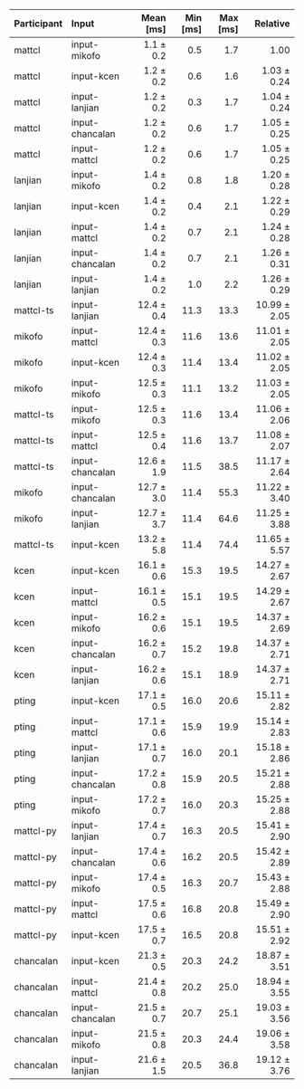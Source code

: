 | Participant | Input | Mean [ms] | Min [ms] | Max [ms] | Relative |
|:---|:---|---:|---:|---:|---:|
| mattcl | input-mikofo | 1.1 ± 0.2 | 0.5 | 1.7 | 1.00 |
| mattcl | input-kcen | 1.2 ± 0.2 | 0.6 | 1.6 | 1.03 ± 0.24 |
| mattcl | input-lanjian | 1.2 ± 0.2 | 0.3 | 1.7 | 1.04 ± 0.24 |
| mattcl | input-chancalan | 1.2 ± 0.2 | 0.6 | 1.7 | 1.05 ± 0.25 |
| mattcl | input-mattcl | 1.2 ± 0.2 | 0.6 | 1.7 | 1.05 ± 0.25 |
| lanjian | input-mikofo | 1.4 ± 0.2 | 0.8 | 1.8 | 1.20 ± 0.28 |
| lanjian | input-kcen | 1.4 ± 0.2 | 0.4 | 2.1 | 1.22 ± 0.29 |
| lanjian | input-mattcl | 1.4 ± 0.2 | 0.7 | 2.1 | 1.24 ± 0.28 |
| lanjian | input-chancalan | 1.4 ± 0.2 | 0.7 | 2.1 | 1.26 ± 0.31 |
| lanjian | input-lanjian | 1.4 ± 0.2 | 1.0 | 2.2 | 1.26 ± 0.29 |
| mattcl-ts | input-lanjian | 12.4 ± 0.4 | 11.3 | 13.3 | 10.99 ± 2.05 |
| mikofo | input-mattcl | 12.4 ± 0.3 | 11.6 | 13.6 | 11.01 ± 2.05 |
| mikofo | input-kcen | 12.4 ± 0.3 | 11.4 | 13.4 | 11.02 ± 2.05 |
| mikofo | input-mikofo | 12.5 ± 0.3 | 11.1 | 13.2 | 11.03 ± 2.05 |
| mattcl-ts | input-mikofo | 12.5 ± 0.3 | 11.6 | 13.4 | 11.06 ± 2.06 |
| mattcl-ts | input-mattcl | 12.5 ± 0.4 | 11.6 | 13.7 | 11.08 ± 2.07 |
| mattcl-ts | input-chancalan | 12.6 ± 1.9 | 11.5 | 38.5 | 11.17 ± 2.64 |
| mikofo | input-chancalan | 12.7 ± 3.0 | 11.4 | 55.3 | 11.22 ± 3.40 |
| mikofo | input-lanjian | 12.7 ± 3.7 | 11.4 | 64.6 | 11.25 ± 3.88 |
| mattcl-ts | input-kcen | 13.2 ± 5.8 | 11.4 | 74.4 | 11.65 ± 5.57 |
| kcen | input-kcen | 16.1 ± 0.6 | 15.3 | 19.5 | 14.27 ± 2.67 |
| kcen | input-mattcl | 16.1 ± 0.5 | 15.1 | 19.5 | 14.29 ± 2.67 |
| kcen | input-mikofo | 16.2 ± 0.6 | 15.1 | 19.5 | 14.37 ± 2.69 |
| kcen | input-chancalan | 16.2 ± 0.7 | 15.2 | 19.8 | 14.37 ± 2.71 |
| kcen | input-lanjian | 16.2 ± 0.6 | 15.1 | 18.9 | 14.37 ± 2.71 |
| pting | input-kcen | 17.1 ± 0.5 | 16.0 | 20.6 | 15.11 ± 2.82 |
| pting | input-mattcl | 17.1 ± 0.6 | 15.9 | 19.9 | 15.14 ± 2.83 |
| pting | input-lanjian | 17.1 ± 0.7 | 16.0 | 20.1 | 15.18 ± 2.86 |
| pting | input-chancalan | 17.2 ± 0.8 | 15.9 | 20.5 | 15.21 ± 2.88 |
| pting | input-mikofo | 17.2 ± 0.7 | 16.0 | 20.3 | 15.25 ± 2.88 |
| mattcl-py | input-lanjian | 17.4 ± 0.7 | 16.3 | 20.5 | 15.41 ± 2.90 |
| mattcl-py | input-chancalan | 17.4 ± 0.6 | 16.2 | 20.5 | 15.42 ± 2.89 |
| mattcl-py | input-mikofo | 17.4 ± 0.5 | 16.3 | 20.7 | 15.43 ± 2.88 |
| mattcl-py | input-mattcl | 17.5 ± 0.6 | 16.8 | 20.8 | 15.49 ± 2.90 |
| mattcl-py | input-kcen | 17.5 ± 0.7 | 16.5 | 20.8 | 15.51 ± 2.92 |
| chancalan | input-kcen | 21.3 ± 0.5 | 20.3 | 24.2 | 18.87 ± 3.51 |
| chancalan | input-mattcl | 21.4 ± 0.8 | 20.2 | 25.0 | 18.94 ± 3.55 |
| chancalan | input-chancalan | 21.5 ± 0.7 | 20.7 | 25.1 | 19.03 ± 3.56 |
| chancalan | input-mikofo | 21.5 ± 0.8 | 20.3 | 24.4 | 19.06 ± 3.58 |
| chancalan | input-lanjian | 21.6 ± 1.5 | 20.5 | 36.8 | 19.12 ± 3.76 |

